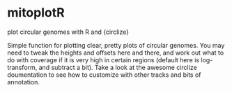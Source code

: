 # mitoplotR
plot circular genomes with R and {circlize}

Simple function for plotting clear, pretty plots of circular genomes. You may need to tweak the heights and offsets here and there, and work out what to do with coverage if it is very high in certain regions (default here is log-transform, and subtract a bit). Take a look at the awesome circlize doumentation to see how to customize with other tracks and bits of annotation. 



